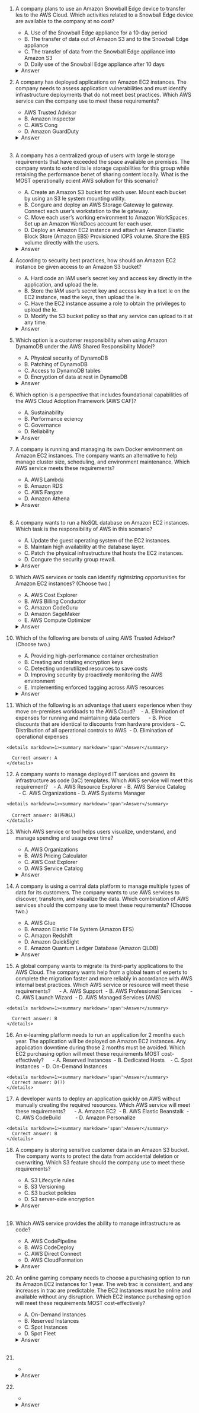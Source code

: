 1. A company plans to use an Amazon Snowball Edge device to transfer les to the AWS Cloud. Which activities related to a Snowball Edge device are available to the company at no cost?    
    - A. Use of the Snowball Edge appliance for a 10-day period
    - B. The transfer of data out of Amazon S3 and to the Snowball Edge appliance
    - C. The transfer of data from the Snowball Edge appliance into Amazon S3  
    - D. Daily use of the Snowball Edge appliance after 10 days  

    <details markdown=1><summary markdown='span'>Answer</summary>      
      Correct answer: C 
    </details>


2.  A company has deployed applications on Amazon EC2 instances. The company needs to assess application vulnerabilities and must identify infrastructure deployments that do not meet best practices. Which AWS service can the company use to meet these requirements?      
    - AWS Trusted Advisor
    - B. Amazon Inspector
    - C. AWS Cong
    - D. Amazon GuardDuty   

    <details markdown=1><summary markdown='span'>Answer</summary>          
      Correct answer: B    
    </details>  

3. A company has a centralized group of users with large le storage requirements that have exceeded the space available on premises. The company wants to extend its le storage capabilities for this group while retaining the performance benet of sharing content locally. What is the MOST operationally ecient AWS solution for this scenario?       
    - A. Create an Amazon S3 bucket for each user. Mount each bucket by using an S3 le system mounting utility.  
    - B. Congure and deploy an AWS Storage Gateway le gateway. Connect each user’s workstation to the le gateway.
    - C. Move each user’s working environment to Amazon WorkSpaces. Set up an Amazon WorkDocs account for each user.
    - D. Deploy an Amazon EC2 instance and attach an Amazon Elastic Block Store (Amazon EBS) Provisioned IOPS volume. Share the EBS volume
directly with the users.   

    <details markdown=1><summary markdown='span'>Answer</summary>          
      Correct answer: B
    </details>

4.  According to security best practices, how should an Amazon EC2 instance be given access to an Amazon S3 bucket?  
    - A. Hard code an IAM user’s secret key and access key directly in the application, and upload the le.
    - B. Store the IAM user’s secret key and access key in a text le on the EC2 instance, read the keys, then upload the le.
    - C. Have the EC2 instance assume a role to obtain the privileges to upload the le.  
    - D. Modify the S3 bucket policy so that any service can upload to it at any time.     

    <details markdown=1><summary markdown='span'>Answer</summary>        
      Correct answer: C
    </details>



5.  Which option is a customer responsibility when using Amazon DynamoDB under the AWS Shared Responsibility Model?        
    - A. Physical security of DynamoDB
    - B. Patching of DynamoDB
    - C. Access to DynamoDB tables  
    - D. Encryption of data at rest in DynamoDB     

    <details markdown=1><summary markdown='span'>Answer</summary>          
      Correct answer: C
    </details>

6. Which option is a perspective that includes foundational capabilities of the AWS Cloud Adoption Framework (AWS CAF)?     
    - A. Sustainability  
    - B. Performance eciency  
    - C. Governance  
    - D. Reliability     

    <details markdown=1><summary markdown='span'>Answer</summary>            
      Correct answer: C  
    </details>

7. A company is running and managing its own Docker environment on Amazon EC2 instances. The company wants an alternative to help manage cluster size, scheduling, and environment maintenance. Which AWS service meets these requirements?     
    -  A. AWS Lambda
    -  B. Amazon RDS
    -  C. AWS Fargate
    -  D. Amazon Athena  

    <details markdown=1><summary markdown='span'>Answer</summary>        
      Correct answer:  C 
    </details>    


8. A company wants to run a NoSQL database on Amazon EC2 instances. Which task is the responsibility of AWS in this scenario?     
    - A. Update the guest operating system of the EC2 instances.
    - B. Maintain high availability at the database layer.  
    - C. Patch the physical infrastructure that hosts the EC2 instances.
    - D. Congure the security group rewall.         

    <details markdown=1><summary markdown='span'>Answer</summary>          
      Correct answer: C
    </details>

9. Which AWS services or tools can identify rightsizing opportunities for Amazon EC2 instances? (Choose two.)   
    - A. AWS Cost Explorer
    - B. AWS Billing Conductor
    - C. Amazon CodeGuru
    - D. Amazon SageMaker  
    - E. AWS Compute Optimizer       

    <details markdown=1><summary markdown='span'>Answer</summary>            
      Correct answer: AE  
    </details>

10. Which of the following are benets of using AWS Trusted Advisor? (Choose two.)     
    - A. Providing high-performance container orchestration
    - B. Creating and rotating encryption keys
    - C. Detecting underutilized resources to save costs
    - D. Improving security by proactively monitoring the AWS environment  
    - E. Implementing enforced tagging across AWS resources       

    <details markdown=1><summary markdown='span'>Answer</summary>        
      Correct answer: CD  
    </details>


11.  Which of the following is an advantage that users experience when they move on-premises workloads to the AWS Cloud?    
    - A. Elimination of expenses for running and maintaining data centers      
    - B. Price discounts that are identical to discounts from hardware providers
    - C. Distribution of all operational controls to AWS  
    - D. Elimination of operational expenses       

    <details markdown=1><summary markdown='span'>Answer</summary>                  
      Correct answer: A    
    </details>

12.  A company wants to manage deployed IT services and govern its infrastructure as code (IaC) templates. Which AWS service will meet this requirement?    
    - A. AWS Resource Explorer
    - B. AWS Service Catalog        
    - C. AWS Organizations
    - D. AWS Systems Manager       

    <details markdown=1><summary markdown='span'>Answer</summary>            
      Correct answer: B(待确认)
    </details>

13. Which AWS service or tool helps users visualize, understand, and manage spending and usage over time?     
    - A. AWS Organizations
    - B. AWS Pricing Calculator
    - C. AWS Cost Explorer
    - D. AWS Service Catalog           

    <details markdown=1><summary markdown='span'>Answer</summary>          
      Correct answer:  C 
    </details>


14. A company is using a central data platform to manage multiple types of data for its customers. The company wants to use AWS services to discover, transform, and visualize the data. Which combination of AWS services should the company use to meet these requirements? (Choose two.)     
    - A. AWS Glue
    - B. Amazon Elastic File System (Amazon EFS)
    - C. Amazon Redshift
    - D. Amazon QuickSight
    - E. Amazon Quantum Ledger Database (Amazon QLDB)     

    <details markdown=1><summary markdown='span'>Answer</summary>        
      Correct answer: AD
    </details>

15.  A global company wants to migrate its third-party applications to the AWS Cloud. The company wants help from a global team of experts to complete the migration faster and more reliably in accordance with AWS internal best practices. Which AWS service or resource will meet these requirements?      
    - A. AWS Support  
    - B. AWS Professional Services      
    - C. AWS Launch Wizard  
    - D. AWS Managed Services (AMS)   

    <details markdown=1><summary markdown='span'>Answer</summary>            
      Correct answer: B
    </details>

16.  An e-learning platform needs to run an application for 2 months each year. The application will be deployed on Amazon EC2 instances. Any application downtime during those 2 months must be avoided. Which EC2 purchasing option will meet these requirements MOST cost-effectively?      
    - A. Reserved Instances  
    - B. Dedicated Hosts    
    - C. Spot Instances  
    - D. On-Demand Instances     

    <details markdown=1><summary markdown='span'>Answer</summary>        
      Correct answer: D(?)  
    </details>


17.  A developer wants to deploy an application quickly on AWS without manually creating the required resources. Which AWS service will meet these requirements?      
    - A. Amazon EC2  
    - B. AWS Elastic Beanstalk  
    - C. AWS CodeBuild          
    - D. Amazon Personalize         

    <details markdown=1><summary markdown='span'>Answer</summary>        
      Correct answer: B
    </details>

18. A company is storing sensitive customer data in an Amazon S3 bucket. The company wants to protect the data from accidental deletion or overwriting. Which S3 feature should the company use to meet these requirements?     
    - A. S3 Lifecycle rules      
    - B. S3 Versioning  
    - C. S3 bucket policies
    - D. S3 server-side encryption   

    <details markdown=1><summary markdown='span'>Answer</summary>            
      Correct answer: B    
    </details>  

19. Which AWS service provides the ability to manage infrastructure as code?
    - A. AWS CodePipeline    
    - B. AWS CodeDeploy
    - C. AWS Direct Connect
    - D. AWS CloudFormation           

    <details markdown=1><summary markdown='span'>Answer</summary>          
      Correct answer: D  
    </details>


20. An online gaming company needs to choose a purchasing option to run its Amazon EC2 instances for 1 year. The web trac is consistent, and any increases in trac are predictable. The EC2 instances must be online and available without any disruption. Which EC2 instance purchasing option will meet these requirements MOST cost-effectively?      
    - A. On-Demand Instances
    - B. Reserved Instances      
    - C. Spot Instances
    - D. Spot Fleet      

    <details markdown=1><summary markdown='span'>Answer</summary>            
      Correct answer: B
    </details>  

2.    
    -    

    <details markdown=1><summary markdown='span'>Answer</summary>          
      Correct answer: 
    </details>

2.    
    -    

    <details markdown=1><summary markdown='span'>Answer</summary>        
      Correct answer: 
    </details>

